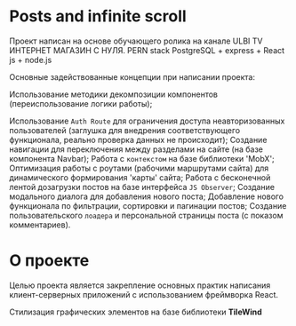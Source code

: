 # Posts and infinite scroll

Проект написан на основе обучающего ролика на канале ULBI TV ИНТЕРНЕТ МАГАЗИН С НУЛЯ. PERN stack PostgreSQL + express + React js + node.js

Основные задействованные концепции при написании проекта:

Использование методики декомпозиции компонентов (переиспользование логики работы);

Использование `Auth Route` для ограничения доступа неавторизованных пользователей (заглушка для внедрения соответствующего функционала, реально проверка данных не происходит);
Создание навигации для переключения между разделами на сайте (на базе компонента Navbar);
Работа с `контекстом` на базе библиотеки 'MobX';
Оптимизация работы с роутами (рабочими маршрутами сайта) для динамического формирования 'карты' сайта;
Работа с бесконечной лентой дозагрузки постов на базе интерфейса `JS Observer`;
Создание модального диалога для добавления нового поста;
Добавление нового функционала по фильтрации, сортировки и пагинации постов;
Создание пользовательского `лоадера` и персональной страницы поста (с показом комментариев).

# О проекте
Целью проекта является закрепление основных практик написания клиент-серверных приложений с использованием фреймворка React.

Стилизация графических элементов на базе библиотеки **TileWind**
